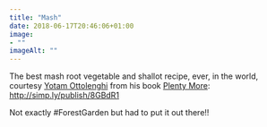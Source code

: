 ```yaml
---
title: "Mash"
date: 2018-06-17T20:46:06+01:00
image: 
- ""
imageAlt: ""
---
```


The best mash root vegetable and shallot recipe, ever, in the world, courtesy [Yotam Ottolenghi](https://en.wikipedia.org/wiki/Yotam_Ottolenghi) from his book [Plenty More](https://www.goodreads.com/book/show/20691056-plenty-more): <http://simp.ly/publish/8GBdR1>

Not exactly #ForestGarden but had to put it out there!!
